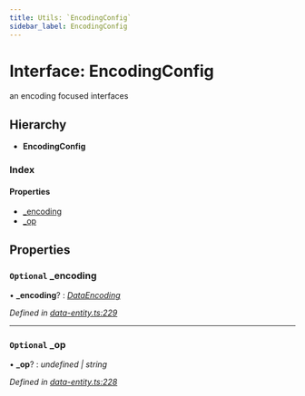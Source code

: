 ```yaml
---
title: Utils: `EncodingConfig`
sidebar_label: EncodingConfig
---
```


# Interface: EncodingConfig

an encoding focused interfaces

## Hierarchy

* **EncodingConfig**

### Index

#### Properties

* [_encoding](encodingconfig.md#optional-_encoding)
* [_op](encodingconfig.md#optional-_op)

## Properties

### `Optional` _encoding

• **_encoding**? : *[DataEncoding](../overview.md#dataencoding)*

*Defined in [data-entity.ts:229](https://github.com/terascope/teraslice/blob/a2250fb9/packages/utils/src/data-entity.ts#L229)*

___

### `Optional` _op

• **_op**? : *undefined | string*

*Defined in [data-entity.ts:228](https://github.com/terascope/teraslice/blob/a2250fb9/packages/utils/src/data-entity.ts#L228)*

